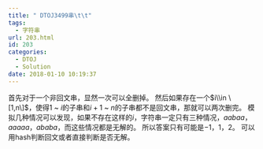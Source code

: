 ```yaml
---
title: " DTOJ3499串\t\t"
tags:
  - 字符串
url: 203.html
id: 203
categories:
  - DTOJ
  - Solution
date: 2018-01-10 10:19:37
---
```


首先对于一个非回文串，显然一次可以全删掉。 然后如果存在一个$i\\in \[1,n\]$，使得$1$ ~ $i$的子串和$i+1$ ~ $n$的子串都不是回文串，那就可以两次删完。 模拟几种情况可以发现，如果不存在这样的$i$，字符串一定只有三种情况，$aabaa$，$aaaaa$，$ababa$，而这些情况都是无解的。 所以答案只有可能是$-1$，$1$，$2$。 可以用hash判断回文或者直接判断是否无解。